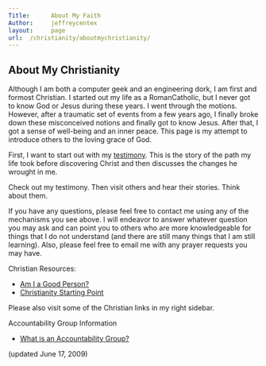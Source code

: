```yaml
---
Title:      About My Faith
Author:     jeffreycentex
layout:     page
url:  /christianity/aboutmychristianity/
---
```

## About My Christianity

Although I am both a computer geek and an engineering dork, I am first and formost Christian. I started out my life as a RomanCatholic, but I never got to know God or Jesus during these years. I went through the motions. However, after a traumatic set of events from a few years ago, I finally broke down these misconceived notions and finally got to know Jesus. After that, I got a sense of well-being and an inner peace. This page is my attempt to introduce others to the loving grace of God.

First, I want to start out with my [testimony][]. This is the story of the path my life took before discovering Christ and then discusses the changes he wrought in me.

Check out my testimony. Then visit others and hear their stories. Think about them.

If you have any questions, please feel free to contact me using any of the mechanisms you see above. I will endeavor to answer whatever question you may ask and can point you to others who are more knowledgeable for things that I do not understand (and there are still many things that I am still learning). Also, please feel free to email me with any prayer requests you may have.

Christian Resources:

-   [Am I a Good Person?][]
-   [Christianity Starting Point][]

Please also visit some of the Christian links in my right sidebar.

Accountability Group Information

-   [What is an Accountability Group?][]

(updated June 17, 2009)

  [testimony]: /testimony
  [Am I a Good Person?]: http://www.needgod.com/004.shtml
  [Christianity Starting Point]: http://www.livingwaters.com/start.shtml
  [What is an Accountability Group?]: /accountability-public
